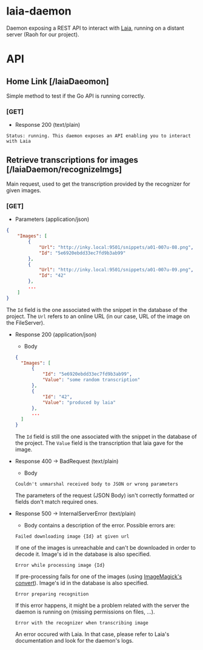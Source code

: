 # laia-daemon

Daemon exposing a REST API to interact with [Laia](https://github.com/jpuigcerver/Laia), running on a distant server (Raoh for our project).

# API

## Home Link \[/laiaDaeomon\]
Simple method to test if the Go API is running correctly.

### \[GET\]
- Response 200 (text/plain)
~~~
Status: running. This daemon exposes an API enabling you to interact with Laia
~~~

## Retrieve transcriptions for images \[/laiaDaemon/recognizeImgs\]
Main request, used to get the transcription provided by the recognizer for given images.

### \[GET\]
- Parameters (application/json)
~~~json
{
    "Images": [
        {
            "Url": "http://inky.local:9501/snippets/a01-007u-08.png",
            "Id": "5e6920ebdd33ec7fd9b3ab99"
        },
        {
            "Url": "http://inky.local:9501/snippets/a01-007u-09.png",
            "Id": "42"
        },
        ...
    ]
}
~~~
The `Id` field is the one associated with the snippet in the database of the project.
The `Url` refers to an online URL (in our case, URL of the image on the FileServer).

- Response 200 (application/json)
    - Body
    ~~~json
  {
      "Images": [
          {
              "Id": "5e6920ebdd33ec7fd9b3ab99",
              "Value": "some random transcription"
          },
          {
              "Id": "42",
              "Value": "produced by laia"
          },
          ...
      ]
  }
  ~~~
  The `Id` field is still the one associated with the snippet in the database of the project.
  The `Value` field is the transcription that laia gave for the image.
  
- Response 400 -> BadRequest (text/plain)
    - Body
    ~~~
    Couldn't unmarshal received body to JSON or wrong parameters
    ~~~
    The parameters of the request (JSON Body) isn't correctly formatted or fields don't match required ones.

    

- Response 500 -> InternalServerError (text/plain)
    - Body contains a description of the error. Possible errors are:
    ~~~text
    Failed downloading image {Id} at given url
    ~~~
    If one of the images is unreachable and can't be downloaded in order to decode it. Image's id in the database is also specified.  
    ~~~text
    Error while processing image {Id}
    ~~~
    If pre-processing fails for one of the images (using [ImageMagick's convert](https://imagemagick.org/index.php)). Image's id in the database is also specified.
    ~~~text
    Error preparing recognition
    ~~~
    If this error happens, it might be a problem related with the server the daemon is running on
    (missing permissions on files, ...).
    ~~~text
    Error with the recognizer when transcribing image
    ~~~
    An error occured with Laia. In that case, please refer to Laia's documentation and look for the daemon's logs.
    
    